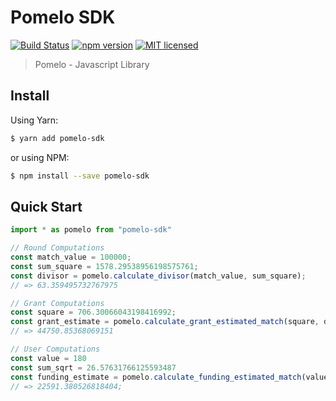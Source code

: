 # Pomelo SDK

[![Build Status](https://github.com/pomelo-io/pomelo-sdk/actions/workflows/test.yml/badge.svg)](https://github.com/pomelo-io/pomelo-sdk/actions/workflows/test.yml)
[![npm version](https://badge.fury.io/js/pomelo-sdk.svg)](https://badge.fury.io/js/pomelo-sdk)
[![MIT licensed](https://img.shields.io/badge/license-MIT-blue.svg)](https://raw.githubusercontent.com/pomelo-io/pomelo-sdk/master/LICENSE)

> Pomelo - Javascript Library

## Install

Using Yarn:

```bash
$ yarn add pomelo-sdk
```

or using NPM:

```bash
$ npm install --save pomelo-sdk
```

## Quick Start

```js
import * as pomelo from "pomelo-sdk"

// Round Computations
const match_value = 100000;
const sum_square = 1578.29538956198575761;
const divisor = pomelo.calculate_divisor(match_value, sum_square);
// => 63.359495732767975

// Grant Computations
const square = 706.30066043198416992;
const grant_estimate = pomelo.calculate_grant_estimated_match(square, divisor);
// => 44750.85368069151

// User Computations
const value = 180
const sum_sqrt = 26.57631766125593487
const funding_estimate = pomelo.calculate_funding_estimated_match(value, sum_sqrt, grant_estimate);
// => 22591.380526818404;
```